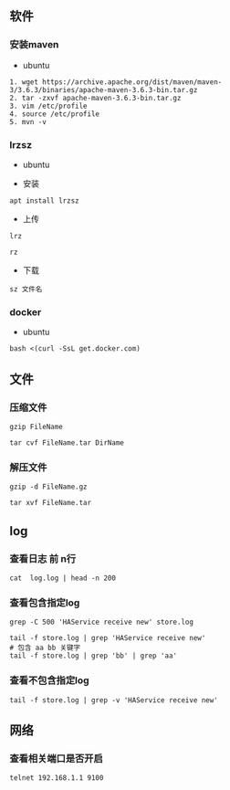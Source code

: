 ## 软件

### 安装maven
- ubuntu
```shell
1. wget https://archive.apache.org/dist/maven/maven-3/3.6.3/binaries/apache-maven-3.6.3-bin.tar.gz
2. tar -zxvf apache-maven-3.6.3-bin.tar.gz
3. vim /etc/profile
4. source /etc/profile
5. mvn -v
```

### lrzsz
- ubuntu

- 安装
```shell
apt install lrzsz
```
- 上传
```shell
lrz

rz
```

- 下载
```shell
sz 文件名
```

### docker
- ubuntu
```shell
bash <(curl -SsL get.docker.com)
```

## 文件

### 压缩文件

```shell
gzip FileName
```
```shell
tar cvf FileName.tar DirName
```

### 解压文件

```shell
gzip -d FileName.gz
```

```shell
tar xvf FileName.tar
```

## log

### 查看日志 前 n行

```shell
cat  log.log | head -n 200
```

### 查看包含指定log
```shell
grep -C 500 'HAService receive new' store.log

tail -f store.log | grep 'HAService receive new'
# 包含 aa bb 关键字
tail -f store.log | grep 'bb' | grep 'aa'
```

### 查看不包含指定log
```shell
tail -f store.log | grep -v 'HAService receive new'
```

## 网络

### 查看相关端口是否开启
```shell
telnet 192.168.1.1 9100
```
